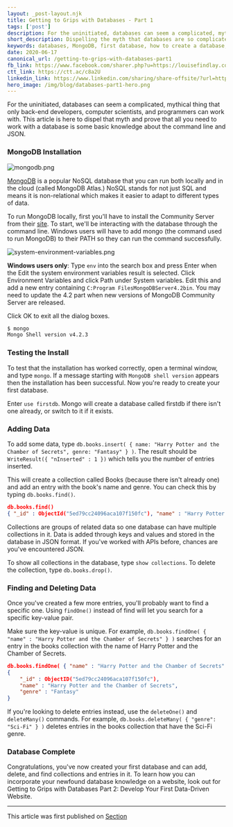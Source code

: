 ```yaml
---
layout: _post-layout.njk
title: Getting to Grips with Databases - Part 1
tags: ['post']
description: For the uninitiated, databases can seem a complicated, mythical thing that only back-end developers, computer scientists, and programmers can work with.
short_description: Dispelling the myth that databases are so complicated that only back-end developers, computer scientists, and programmers can work with them.
keywords: databases, MongoDB, first database, how to create a database, creating your first database
date: 2020-06-17
canonical_url: /getting-to-grips-with-databases-part1
fb_link: https://www.facebook.com/sharer.php?u=https://louisefindlay.com/blog/getting-to-grips-with-databases-part1
ctt_link: https://ctt.ac/c8a2U
linkedin_link: https://www.linkedin.com/sharing/share-offsite/?url=https://louisefindlay.com/blog/getting-to-grips-with-databases-part1
hero_image: /img/blog/databases-part1-hero.png
---
```

<!-- Excerpt Start -->
For the uninitiated, databases can seem a complicated, mythical thing that only back-end developers, computer scientists, and programmers can work with. This article is here to dispel that myth and prove that all you need to work with a database is some basic knowledge about the command line and JSON.
<!-- Excerpt End -->
### MongoDB Installation

![mongodb.png][1]
  
[MongoDB][2] is a popular NoSQL database that you can run both locally and in the cloud (called MongoDB Atlas.) NoSQL stands for not just SQL and means it is non-relational which makes it easier to adapt to different types of data.

To run MongoDB locally, first you'll have to install the Community Server from their [site][3]. To start, we'll be interacting with the database through the command line. Windows users will have to add mongo (the command used to run MongoDB) to their PATH so they can run the command successfully.

![system-environment-variables.png][4]

**Windows users only**: Type `env` into the search box and press Enter when the Edit the system environment variables result is selected. Click Environment Variables and click Path under System variables. Edit this and add a new entry containing `C:Program FilesMongoDBServer4.2bin`. You may need to update the 4.2 part when new versions of MongoDB Community Server are released.

Click OK to exit all the dialog boxes.

```bash
$ mongo
Mongo Shell version v4.2.3
```

### Testing the Install

To test that the installation has worked correctly, open a terminal window, and type `mongo`. If a message starting with `MongoDB shell version` appears then the installation has been successful. Now you're ready to create your first database.

Enter `use firstdb`. Mongo will create a database called firstdb if there isn't one already, or switch to it if it exists.

### Adding Data

To add some data, type `db.books.insert( { name: "Harry Potter and the Chamber of Secrets", genre: "Fantasy" } )`. The result should be `WriteResult({ "nInserted" : 1 })` which tells you the number of entries inserted.

This will create a collection called Books (because there isn't already one) and add an entry with the book's name and genre. You can check this by typing `db.books.find()`.

```json
db.books.find()
{ "_id" : ObjectId("5ed79cc24096aca107f150fc"), "name" : "Harry Potter and the Chamber of Secrets", "genre" : "Fantasy" }
```

Collections are groups of related data so one database can have multiple collections in it. Data is added through keys and values and stored in the database in JSON format. If you've worked with APIs before, chances are you've encountered JSON.

To show all collections in the database, type `show collections`. To delete the collection, type `db.books.drop()`.

### Finding and Deleting Data

Once you've created a few more entries, you'll probably want to find a specific one. Using `findOne()` instead of find will let you search for a specific key-value pair.

Make sure the key-value is unique. For example, `db.books.findOne( { "name" : "Harry Potter and the Chamber of Secrets" } )` searches for an entry in the books collection with the name of Harry Potter and the Chamber of Secrets.

```json
db.books.findOne( { "name" : "Harry Potter and the Chamber of Secrets" } )
{
	"_id" : ObjectID("5ed79cc24096aca107f150fc"),
	"name" : "Harry Potter and the Chamber of Secrets",
	"genre" : "Fantasy"
}
```

If you're looking to delete entries instead, use the `deleteOne()` and `deleteMany()` commands. For example, `db.books.deleteMany( { "genre": "Sci-Fi" } )` deletes entries in the books collection that have the Sci-Fi genre.

### Database Complete

Congratulations, you've now created your first database and can add, delete, and find collections and entries in it. To learn how you can incorporate your newfound database knowledge on a website, look out for Getting to Grips with Databases Part 2: Develop Your First Data-Driven Website.

* * *

This article was first published on [Section](https://www.section.io/engineering-education/working-with-databases-part1/ "Permalink to Getting to Grips with Databases - Part 1")

[1]: https://www.section.io/assets/images/education/mongodb.png
[2]: https://www.mongodb.com/
[3]: https://www.mongodb.com/download-center/community
[4]: https://www.section.io/assets/images/education/system-environment-variables.png
  